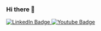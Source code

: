 ### Hi there 👋

<!--
**naiveau/naiveau** is a ✨ _special_ ✨ repository because its `README.md` (this file) appears on your GitHub profile.

Here are some ideas to get you started:

- 🔭 I’m currently working on ...
- 🌱 I’m currently learning ...
- 👯 I’m looking to collaborate on ...
- 🤔 I’m looking for help with ...
- 💬 Ask me about ...
- 📫 How to reach me: ...
- 😄 Pronouns: ...
- ⚡ Fun fact: ...
-->

<div id="badges">
  <a href="https://www.linkedin.com/in/anacurteanu/">
    <img src="https://img.shields.io/badge/Behance-informational?style=for-the-badge&logo=behance&logoColor=white" alt="LinkedIn Badge"/>
  </a>
  <a href="https://anacurteanu.myportfolio.com/">
    <img src="https://img.shields.io/badge/Portfolio-ff69b4?style=for-the-badge&logo=adobe&logoColor=white" alt="Youtube Badge"/>
  </a>
</div>
